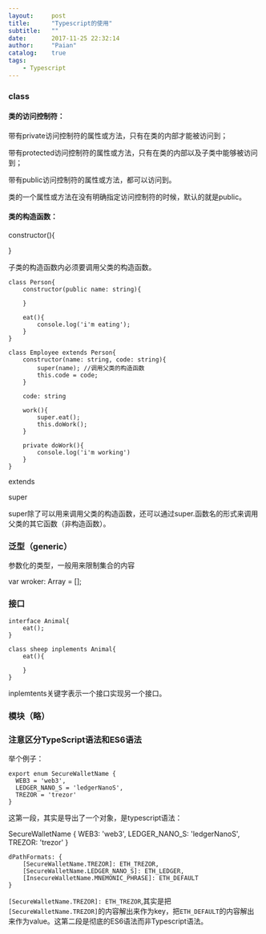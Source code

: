 ```yaml
---
layout:     post
title:      "Typescript的使用"
subtitle:   ""
date:       2017-11-25 22:32:14
author:     "Paian"
catalog:    true
tags:
    - Typescript
---
```


### class

#### 类的访问控制符：

带有private访问控制符的属性或方法，只有在类的内部才能被访问到；

带有protected访问控制符的属性或方法，只有在类的内部以及子类中能够被访问到；

带有public访问控制符的属性或方法，都可以访问到。

类的一个属性或方法在没有明确指定访问控制符的时候，默认的就是public。

#### 类的构造函数：

constructor(){

}

子类的构造函数内必须要调用父类的构造函数。

```
class Person{
    constructor(public name: string){

    }

    eat(){
        console.log('i'm eating');
    }
}

class Employee extends Person{
    constructor(name: string, code: string){
        super(name); //调用父类的构造函数
        this.code = code;
    }

    code: string

    work(){
        super.eat();
        this.doWork();
    }

    private doWork(){
        console.log('i'm working')
    }
}
```

extends

super

super除了可以用来调用父类的构造函数，还可以通过super.函数名的形式来调用父类的其它函数（非构造函数）。

### 泛型（generic）

参数化的类型，一般用来限制集合的内容

var wroker: Array<Person> = [];

### 接口

```
interface Animal{
    eat();
}

class sheep inplements Animal{
    eat(){

    }
}
```

inplemtents关键字表示一个接口实现另一个接口。

### 模块（略）

### 注意区分TypeScript语法和ES6语法

举个例子：

```
export enum SecureWalletName {
  WEB3 = 'web3',
  LEDGER_NANO_S = 'ledgerNanoS',
  TREZOR = 'trezor'
}
```

这第一段，其实是导出了一个对象，是typescript语法：

 SecureWalletName {
  WEB3: 'web3',
  LEDGER_NANO_S: 'ledgerNanoS',
  TREZOR:  'trezor'
}

```
dPathFormats: {
    [SecureWalletName.TREZOR]: ETH_TREZOR,
    [SecureWalletName.LEDGER_NANO_S]: ETH_LEDGER,
    [InsecureWalletName.MNEMONIC_PHRASE]: ETH_DEFAULT
}
```

 `[SecureWalletName.TREZOR]: ETH_TREZOR`,其实是把 `[SecureWalletName.TREZOR]`的内容解出来作为key，把`ETH_DEFAULT`的内容解出来作为value。这第二段是彻底的ES6语法而非Typescript语法。
